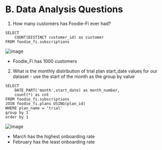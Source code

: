 # B. Data Analysis Questions
1. How many customers has Foodie-Fi ever had?
```
SELECT 
	COUNT(DISTINCT customer_id) as customer
FROM foodie_fi.subscriptions
```

![image](https://github.com/Latsan/8-Weekls-SQL-Case-Study/assets/78388641/dc7f3f89-d7fe-4f60-ab18-e734e2197968)
- Foodie_Fi has 1000 customers

2. What is the monthly distribution of trial plan start_date values for our dataset - use the start of the month as the group by value
```
SELECT 
	DATE_PART('month',start_date) as month_number,
	count(*) as cnt
FROM foodie_fi.subscriptions
JOIN foodie_fi.plans USING(plan_id)
WHERE plan_name = 'trial'
group by 1
order by 1
```

![image](https://github.com/Latsan/8-Weekls-SQL-Case-Study/assets/78388641/e2166bdb-cba4-4761-b8bd-477ebc59e628)
- March has the highest onboarding rate
- February has the least onboarding rate
